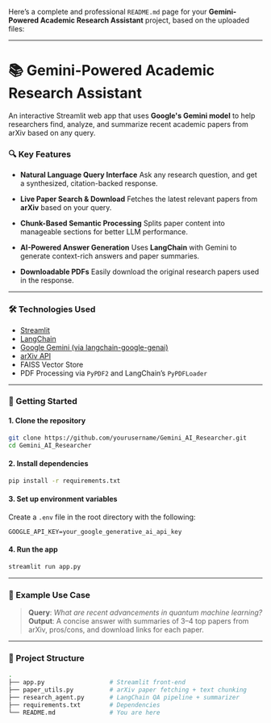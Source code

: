 Here’s a complete and professional `README.md` page for your **Gemini-Powered Academic Research Assistant** project, based on the uploaded files:

---

# 📚 Gemini-Powered Academic Research Assistant

An interactive Streamlit web app that uses **Google's Gemini model** to help researchers find, analyze, and summarize recent academic papers from arXiv based on any query.

### 🔍 Key Features

* **Natural Language Query Interface**
  Ask any research question, and get a synthesized, citation-backed response.

* **Live Paper Search & Download**
  Fetches the latest relevant papers from **arXiv** based on your query.

* **Chunk-Based Semantic Processing**
  Splits paper content into manageable sections for better LLM performance.

* **AI-Powered Answer Generation**
  Uses **LangChain** with Gemini to generate context-rich answers and paper summaries.

* **Downloadable PDFs**
  Easily download the original research papers used in the response.

---

### 🛠️ Technologies Used

* [Streamlit](https://streamlit.io/)
* [LangChain](https://www.langchain.com/)
* [Google Gemini (via langchain-google-genai)](https://python.langchain.com/docs/integrations/llms/google_genai/)
* [arXiv API](https://arxiv.org/help/api/index)
* FAISS Vector Store
* PDF Processing via `PyPDF2` and LangChain’s `PyPDFLoader`

---

### 🚀 Getting Started

#### 1. **Clone the repository**

```bash
git clone https://github.com/yourusername/Gemini_AI_Researcher.git
cd Gemini_AI_Researcher
```

#### 2. **Install dependencies**

```bash
pip install -r requirements.txt
```

#### 3. **Set up environment variables**

Create a `.env` file in the root directory with the following:

```
GOOGLE_API_KEY=your_google_generative_ai_api_key
```

#### 4. **Run the app**

```bash
streamlit run app.py
```

---

### 🧠 Example Use Case

> **Query**: *What are recent advancements in quantum machine learning?*
> **Output**: A concise answer with summaries of 3–4 top papers from arXiv, pros/cons, and download links for each paper.

---

### 📁 Project Structure

```bash
.
├── app.py                  # Streamlit front-end
├── paper_utils.py          # arXiv paper fetching + text chunking
├── research_agent.py       # LangChain QA pipeline + summarizer
├── requirements.txt        # Dependencies
└── README.md               # You are here
```
